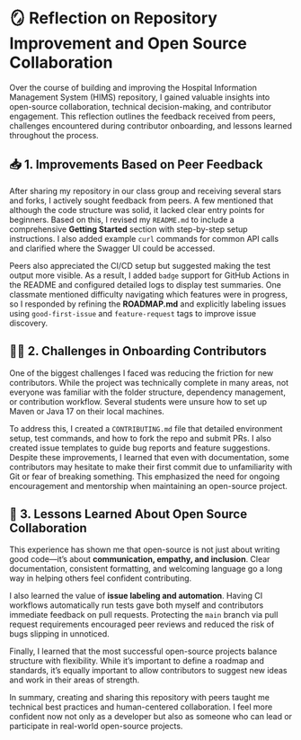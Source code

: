 # 🪞 Reflection on Repository Improvement and Open Source Collaboration

Over the course of building and improving the Hospital Information Management System (HIMS) repository, I gained valuable insights into open-source collaboration, technical decision-making, and contributor engagement. 
This reflection outlines the feedback received from peers, challenges encountered during contributor onboarding, and lessons learned throughout the process.

## 📥 1. Improvements Based on Peer Feedback

After sharing my repository in our class group and receiving several stars and forks, I actively sought feedback from peers. A few mentioned that although the code structure was solid, it lacked clear entry points for 
beginners. Based on this, I revised my `README.md` to include a comprehensive **Getting Started** section with step-by-step setup instructions. I also added example `curl` commands for common API calls and clarified 
where the Swagger UI could be accessed.

Peers also appreciated the CI/CD setup but suggested making the test output more visible. As a result, I added `badge` support for GitHub Actions in the README and configured detailed logs to display test summaries.
One classmate mentioned difficulty navigating which features were in progress, so I responded by refining the **ROADMAP.md** and explicitly labeling issues using `good-first-issue` and `feature-request` tags to improve issue discovery.

## 🧑‍💻 2. Challenges in Onboarding Contributors

One of the biggest challenges I faced was reducing the friction for new contributors. While the project was technically complete in many areas, not everyone was familiar with the folder structure, dependency management,
or contribution workflow. Several students were unsure how to set up Maven or Java 17 on their local machines.

To address this, I created a `CONTRIBUTING.md` file that detailed environment setup, test commands, and how to fork the repo and submit PRs. I also created issue templates to guide bug reports and feature suggestions.
Despite these improvements, I learned that even with documentation, some contributors may hesitate to make their first commit due to unfamiliarity with Git or fear of breaking something. This emphasized the need for
ongoing encouragement and mentorship when maintaining an open-source project.

## 💬 3. Lessons Learned About Open Source Collaboration

This experience has shown me that open-source is not just about writing good code—it’s about **communication, empathy, and inclusion**. Clear documentation, consistent formatting, and welcoming language go a long way 
in helping others feel confident contributing.

I also learned the value of **issue labeling and automation**. Having CI workflows automatically run tests gave both myself and contributors immediate feedback on pull requests. Protecting the `main` branch via pull
request requirements encouraged peer reviews and reduced the risk of bugs slipping in unnoticed.

Finally, I learned that the most successful open-source projects balance structure with flexibility. While it’s important to define a roadmap and standards, it’s equally important to allow contributors to suggest new 
ideas and work in their areas of strength.

In summary, creating and sharing this repository with peers taught me technical best practices and human-centered collaboration. I feel more confident now not only as a developer but also as someone who can lead or 
participate in real-world open-source projects.

